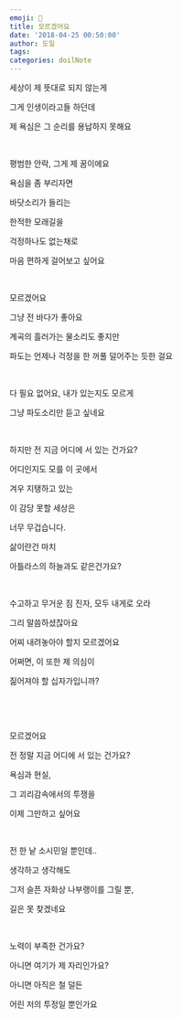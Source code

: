 ```yaml
---
emoji: 📔
title: 모르겠어요
date: '2018-04-25 00:50:00'
author: 도일
tags:
categories: doilNote
---
```


세상이 제 뜻대로 되지 않는게

그게 인생이라고들 하던데

제 욕심은 그 순리를 용납하지 못해요

​

평범한 안락, 그게 제 꿈이에요

욕심을 좀 부리자면

바닷소리가 들리는

한적한 모래길을

걱정하나도 없는채로

마음 편하게 걸어보고 싶어요

​

모르겠어요

그냥 전 바다가 좋아요

계곡의 흘러가는 물소리도 좋지만

파도는 언제나 걱정을 한 꺼풀 덜어주는 듯한 걸요

​

다 필요 없어요, 내가 있는지도 모르게

그냥 파도소리만 듣고 싶네요

​

하지만 전 지금 어디에 서 있는 건가요?

어디인지도 모를 이 곳에서

겨우 지탱하고 있는

이 감당 못할 세상은

너무 무겁습니다.

삶이란건 마치

아틀라스의 하늘과도 같은건가요?

​

수고하고 무거운 짐 진자, 모두 내게로 오라

그리 말씀하셨잖아요

어찌 내려놓아야 할지 모르겠어요

어쩌면, 이 또한 제 의심이

짊어져야 할 십자가입니까?

​

​

모르겠어요

전 정말 지금 어디에 서 있는 건가요?

욕심과 현실,

그 괴리감속에서의 투쟁을

이제 그만하고 싶어요

​

전 한 낱 소시민일 뿐인데..

생각하고 생각해도

그저 슬픈 자화상 나부랭이를 그릴 뿐,

길은 못 찾겠네요

​

노력이 부족한 건가요?

아니면 여기가 제 자리인가요?

아니면 아직은 철 덜든

어린 저의 투정일 뿐인가요